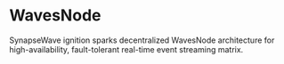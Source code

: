 # WavesNode
SynapseWave ignition sparks decentralized WavesNode architecture for high-availability, fault-tolerant real-time event streaming matrix.
